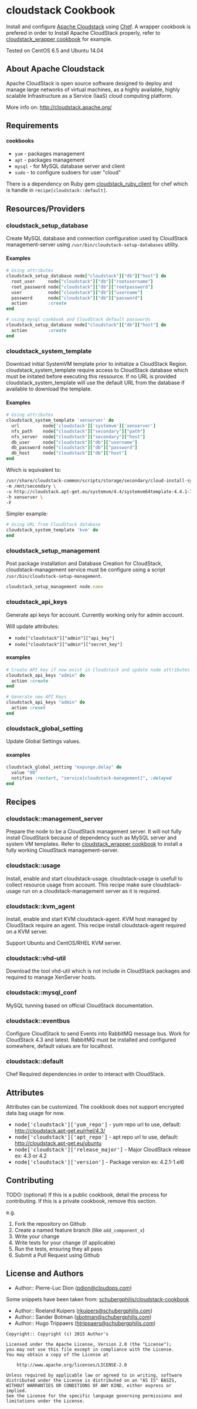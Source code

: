 cloudstack Cookbook
===================

Install and configure [Apache Cloudstack](http://cloudstack.apache.org) using [Chef](http://www.getchef.com/). A wrapper cookbook is prefered in order to Install Apache CloudStack properly, refer to [cloudstack_wrapper cookbook](https://github.com/cloudops/cookbook_cloudstack_wrapper) for example.


Tested on CentOS 6.5 and Ubuntu 14.04


About Apache Cloudstack
-----------------------

Apache CloudStack is open source software designed to deploy and manage large networks of virtual machines, as a highly available, highly scalable Infrastructure as a Service (IaaS) cloud computing platform.

More info on: http://cloudstack.apache.org/

Requirements
------------

#### cookbooks
- `yum` - packages management
- `apt` - packages management
- `mysql` - for MySQL database server and client
- `sudo` - to configure sudoers for user "cloud"

There is a dependency on Ruby gem [cloudstack_ruby_client](https://github.com/chipchilders/cloudstack_ruby_client) for chef which is handle in `recipe[cloudstack::default]`.

Resources/Providers
-------------------

### cloudstack_setup_database

Create MySQL database and connection configuration used by CloudStack management-server using `/usr/bin/cloudstack-setup-databases` utility.

#### Examples

``` ruby
# Using attributes
cloudstack_setup_database node["cloudstack"]["db"]["host"] do
  root_user     node["cloudstack"]["db"]["rootusername"]
  root_password node["cloudstack"]["db"]["rootpassword"]
  user          node["cloudstack"]["db"]["username"]
  password      node["cloudstack"]["db"]["password"]
  action        :create
end
```

```ruby
# using mysql cookbook and CloudStack default passwords
cloudstack_setup_database node["cloudstack"]["db"]["host"] do
  action        :create
end
```

### cloudstack_system_template

Download initial SystemVM template prior to initialize a CloudStack Region. cloudstack_system_template require access to CloudStack database which must be initated before executing this ressource. If no URL is provided cloudstack_system_template will use the default URL from the database if available to download the template.

#### Examples

``` ruby
# Using attributes
cloudstack_system_template 'xenserver' do
  url         node['cloudstack']['systemvm']['xenserver']
  nfs_path    node["cloudstack"]["secondary"]["path"]
  nfs_server  node["cloudstack"]["secondary"]["host"]
  db_user     node["cloudstack"]["db"]["username"]
  db_password node["cloudstack"]["db"]["password"]
  db_host     node["cloudstack"]["db"]["host"]
end
```
Which is equivalent to:

``` bash
/usr/share/cloudstack-common/scripts/storage/secondary/cloud-install-sys-tmplt \
-m /mnt/secondary \
-u http://cloudstack.apt-get.eu/systemvm/4.4/systemvm64template-4.4.1-7-xen.vhd.bz2 \
-h xenserver \
-F
```

Simpler example: 

``` ruby
# Using URL from CloudStack database
cloudstack_system_template 'kvm' do
end
```

### cloudstack_setup_management

Post package installation and Database Creation for CloudStack, cloudstack-management service must be configure using a script `/usr/bin/cloudstack-setup-management`.

``` ruby
cloudstack_setup_management node.name
```

### cloudstack_api_keys

Generate api keys for account. Currently working only for admin account.

Will update attributes:
- `node["cloudstack"]["admin"]["api_key"]`
- `node["cloudstack"]["admin"]["secret_key"]`

#### examples

``` ruby
# Create API key if now exist in Cloudstack and update node attributes
cloudstack_api_keys "admin" do
  action :create
end
```

``` ruby
# Generate new API Keys
cloudstack_api_keys "admin" do
  action :reset
end
```

### cloudstack_global_setting

Update Global Settings values.

#### examples

``` ruby
cloudstack_global_setting "expunge.delay" do
  value "80"
  notifies :restart, "service[cloudstack-management]", :delayed
end
```


Recipes
-------


### cloudstack::management_server

Prepare the node to be a CloudStack management server. It will not fully
install CloudStack because of dependency such as MySQL server and system VM
templates. Refer to [cloudstack_wrapper cookbook](https://github.com/cloudops/cookbook_cloudstack_wrapper)
to install a fully working CloudStack management-server.


### cloudstack::usage

Install, enable and start cloudstack-usage. cloudstack-usage is usefull to collect resource usage from account. This recipe make sure cloudstack-usage run on a cloudstack-management server as it is required.


### cloudstack::kvm_agent

Install, enable and start KVM cloudstack-agent. KVM host managed by CloudStack require an agent. This recipe install cloudstack-agent required on a KVM server.

Support Ubuntu and CentOS/RHEL KVM server.


### cloudstack::vhd-util

Download the tool vhd-util which is not include in CloudStack packages and required to manage XenServer hosts.


### cloudstack::mysql_conf

MySQL tunning based on official CloudStack documentation.


### cloudstack::eventbus

Configure CloudStack to send Events into RabbitMQ message bus. Work for CloudStack 4.3 and latest. RabbitMQ must be installed and configured somewhere, default values are for localhost.


### cloudstack::default

Chef Required dependencies in order to interact with CloudStack.


Attributes
----------

Attributes can be customized. The cookbook does not support encrypted data bag usage for now.

- <tt>node['cloudstack']['yum_repo']</tt> - yum repo url to use, default: http://cloudstack.apt-get.eu/rhel/4.3/
- <tt>node['cloudstack']['apt_repo']</tt> - apt repo url to use, default: http://cloudstack.apt-get.eu/ubuntu
- <tt>node['cloudstack']['release_major']</tt> - Major CloudStack release ex: 4.3 or 4.2
- <tt>node['cloudstack']['version']</tt> - Package version ex: 4.2.1-1.el6


Contributing
------------
TODO: (optional) If this is a public cookbook, detail the process for contributing. If this is a private cookbook, remove this section.

e.g.

1. Fork the repository on Github
2. Create a named feature branch (like `add_component_x`)
3. Write your change
4. Write tests for your change (if applicable)
5. Run the tests, ensuring they all pass
6. Submit a Pull Request using Github


License and Authors
-------------------
- Author:: Pierre-Luc Dion (<pdion@cloudops.com>)

Some snippets have been taken from: [schubergphilis/cloudstack-cookbook](https://github.com/schubergphilis/cloudstack-cookbook)
- Author:: Roeland Kuipers (<rkuipers@schubergphilis.com>)  
- Author:: Sander Botman (<sbotman@schubergphilis.com>)
- Author:: Hugo Trippaers (<htrippaers@schubergphilis.com>)


```text
Copyright:: Copyright (c) 2015 Author's

Licensed under the Apache License, Version 2.0 (the "License");
you may not use this file except in compliance with the License.
You may obtain a copy of the License at

    http://www.apache.org/licenses/LICENSE-2.0

Unless required by applicable law or agreed to in writing, software
distributed under the License is distributed on an "AS IS" BASIS,
WITHOUT WARRANTIES OR CONDITIONS OF ANY KIND, either express or implied.
See the License for the specific language governing permissions and
limitations under the License.
```
